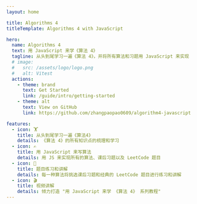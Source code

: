 ```yaml
---
layout: home

title: Algorithms 4
titleTemplate: Algorithms 4 with JavaScript

hero:
  name: Algorithms 4
  text: 用 JavaScript 来学《算法 4》
  tagline: 从头到尾学习一遍《算法 4》，并将所有算法和习题用 JavaScript 来实现
  # image:
  #   src: /assets/logo/logo.png
  #   alt: Vitest
  actions:
    - theme: brand
      text: Get Started
      link: /guide/intro/getting-started
    - theme: alt
      text: View on GitHub
      link: https://github.com/zhangpaopao0609/algorithm4-javascript

features:
  - icon: 🏋️
    title: 从头到尾学习一遍《算法4》
    details: 《算法 4》的所有知识点的梳理和学习
  - icon: ✍️
    title: 用 JavaScript 来写算法
    details: 用 JS 来实现所有的算法、课后习题以及 LeetCode 题目
  - icon: 🐝
    title: 题目练习和讲解
    details: 每一种算法将挑选课后习题和经典的 LeetCode 题目进行练习和讲解
  - icon: 🎬
    title: 视频讲解
    details: 倾力打造 "用 JavaScript 来学 《算法 4》 系列教程"
---
```

